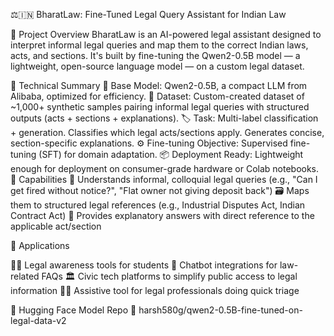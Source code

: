 ⚖️🇮🇳 BharatLaw: Fine-Tuned Legal Query Assistant for Indian Law

🧠 Project Overview
BharatLaw is an AI-powered legal assistant designed to interpret informal legal queries and map them to the correct Indian laws, acts, and sections.
It's built by fine-tuning the Qwen2-0.5B model — a lightweight, open-source language model — on a custom legal dataset.


🔧 Technical Summary
🧩 Base Model: Qwen2-0.5B, a compact LLM from Alibaba, optimized for efficiency.
📂 Dataset: Custom-created dataset of ~1,000+ synthetic samples pairing informal legal queries with structured outputs (acts + sections + explanations).
🏷️ Task: Multi-label classification + generation.
Classifies which legal acts/sections apply.
Generates concise, section-specific explanations.
⚙️ Fine-tuning Objective: Supervised fine-tuning (SFT) for domain adaptation.
📦 Deployment Ready: Lightweight enough for deployment on consumer-grade hardware or Colab notebooks.
🧠 Capabilities
🤖 Understands informal, colloquial legal queries (e.g., "Can I get fired without notice?", "Flat owner not giving deposit back")
🗃️ Maps them to structured legal references (e.g., Industrial Disputes Act, Indian Contract Act)
🧾 Provides explanatory answers with direct reference to the applicable act/section


📌 Applications

🧑‍🎓 Legal awareness tools for students
📱 Chatbot integrations for law-related FAQs
🏛️ Civic tech platforms to simplify public access to legal information
🧑‍💼 Assistive tool for legal professionals doing quick triage

🔗 Hugging Face Model Repo
📍 harsh580g/qwen2-0.5B-fine-tuned-on-legal-data-v2

